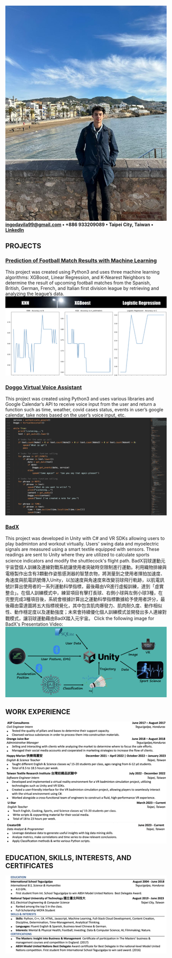 ![](/images/IngoSigtes.png)
**ingodavila99@gmail.com  •  +886 933209089  •  Taipei City, Taiwan  •  [LinkedIn](https://www.linkedin.com/in/ingodbanghard/)**

## PROJECTS

### [Prediction of Football Match Results with Machine Learning](https://github.com/ingobanghard/Prediction-of-Football-Match-Results-with-Machine-Learning)	
This project was created using Python3 and uses three machine learning algorithms: XGBoost, Linear Regression, and K-Nearest Neighbors to determine the result of upcoming football matches from the Spanish, British, German, French, and Italian first division league by retrieving and analyzing the league’s data. 
![](/images/project1.png)

### [Doggo Virtual Voice Assistant](https://github.com/ingobanghard/Doggo-Virtual-Voice-Assistant-)
This project was created using Python3 and uses various libraries and Google Calendar’s API to receive voice input from the user and return a function such as time, weather, covid cases status, events in user’s google calendar, take notes based on the user’s voice input, etc. 
![](/images/project2.png)

### [BadX](https://www.badx.tech/overview)
This project was developed in Unity with C# and VR SDKs allowing users to play badminton and workout virtually. Users' swing data and myoelectric signals are measured using a smart textile equipped with sensors. These readings are sent to Unity where they are utilized to calculate sports science indicators and modify the shuttlecock's flight path. BadX羽球運動元宇宙暨個人訓練及連線對戰系統讓使用者突破時空限制進行運動。利用織物排線與電極製作出含有3顆動作姿態感測器的智慧衣物，將測量到之使用者揮拍加速度、角速度與肌電訊號傳入Unity，以加速度與角速度來改變羽球飛行軌跡，以肌電訊號計算出使用者的一系列運動科學指標，最後藉由VR進行虛擬訓練，達到「虛實整合」。在個人訓練模式中，練習項目有擊打長球、右側小球與左側小球3種，在完整完成3種項目後，系統會根據計算出之運動科學指標數據給予使用者評分，最後藉由雷達圖將五大指標視覺化，其中包含肌肉爆發力、肌肉耐久度、動作相似性、動作穩定度以及運動強度；未來會持續優化個人訓練模式並開發出多人連線對戰模式，讓羽球運動藉由BadX踏入元宇宙。 Click the following image for BadX's Presentation Video:
[![](/images/project3.png)](https://youtu.be/A7eIdcCAi_0)

## WORK EXPERIENCE
![](/images/Work.png)
![](/images/Work2.png)
![](/images/Work3.png)

## EDUCATION, SKILLS, INTERESTS, AND CERTIFICATES 
![](/images/ESC.png)



